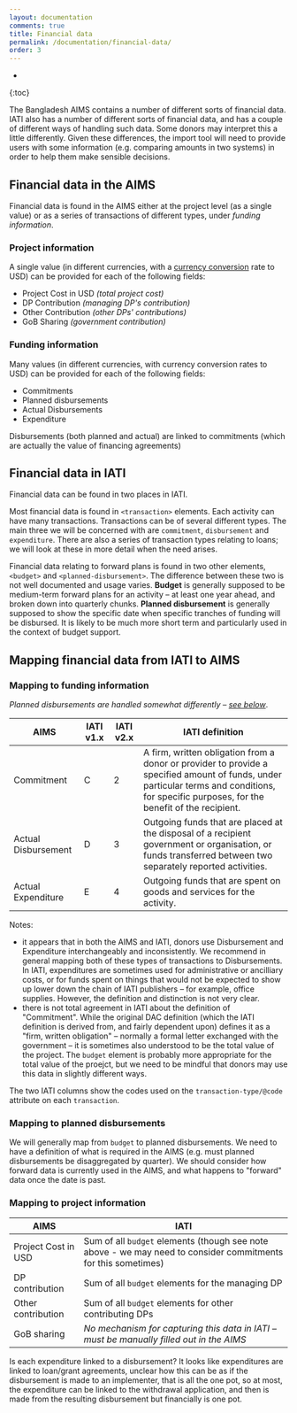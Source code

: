 ```yaml
---
layout: documentation
comments: true
title: Financial data
permalink: /documentation/financial-data/
order: 3
---
```


* 
{:toc}

The Bangladesh AIMS contains a number of different sorts of financial data. IATI also has a number of different sorts of financial data, and has a couple of different ways of handling such data. Some donors may interpret this a little differently. Given these differences, the import tool will need to provide users with some information (e.g. comparing amounts in two systems) in order to help them make sensible decisions.

## Financial data in the AIMS

Financial data is found in the AIMS either at the project level (as a single value) or as a series of transactions of different types, under *funding information*.

### Project information

A single value (in different currencies, with a [currency conversion](../currency/) rate to USD) can be provided for each of the following fields:

* Project Cost in USD *(total project cost)*
* DP Contribution *(managing DP's contribution)*
* Other Contribution *(other DPs' contributions)*
* GoB Sharing *(government contribution)*

### Funding information

Many values (in different currencies, with currency conversion rates to USD) can be provided for each of the following fields:

* Commitments
* Planned disbursements
* Actual Disbursements
* Expenditure

Disbursements (both planned and actual) are linked to commitments (which are actually the value of financing agreements)

## Financial data in IATI

Financial data can be found in two places in IATI.

Most financial data is found in `<transaction>` elements. Each activity can have many transactions. Transactions can be of several different types. The main three we will be concerned with are `commitment`, `disbursement` and `expenditure`. There are also a series of transaction types relating to loans; we will look at these in more detail when the need arises.

Financial data relating to forward plans is found in two other elements, `<budget>` and `<planned-disbursement>`. The difference between these two is not well documented and usage varies. **Budget** is generally supposed to be medium-term forward plans for an activity &ndash; at least one year ahead, and broken down into quarterly chunks. **Planned disbursement** is generally supposed to show the specific date when specific tranches of funding will be disbursed. It is likely to be much more short term and particularly used in the context of budget support.

## Mapping financial data from IATI to AIMS

### Mapping to funding information

*Planned disbursements are handled somewhat differently &ndash; [see below](#mapping-to-planned-disbursements)*.

AIMS | IATI v1.x | IATI v2.x | IATI definition
---- | --------- | --------- | ---------------
Commitment | C | 2 | A firm, written obligation from a donor or provider to provide a specified amount of funds, under particular terms and conditions, for specific purposes, for the benefit of the recipient.
Actual Disbursement | D | 3 | Outgoing funds that are placed at the disposal of a recipient government or organisation, or funds transferred between two separately reported activities.
Actual Expenditure | E | 4 | Outgoing funds that are spent on goods and services for the activity.

Notes:

* it appears that in both the AIMS and IATI, donors use Disbursement and Expenditure interchangeably and inconsistently. We recommend in general mapping both of these types of transactions to Disbursements. In IATI, expenditures are sometimes used for administrative or ancilliary costs, or for funds spent on things that would not be expected to show up lower down the chain of IATI publishers &ndash; for example, office supplies. However, the definition and distinction is not very clear.
* there is not total agreement in IATI about the definition of "Commitment". While the original DAC definition (which the IATI definition is derived from, and fairly dependent upon) defines it as a "firm, written obligation" &ndash; normally a formal letter exchanged with the government &ndash; it is sometimes also understood to be the total value of the project. The `budget` element is probably more appropriate for the total value of the proejct, but we need to be mindful that donors may use this data in slightly different ways.

The two IATI columns show the codes used on the `transaction-type/@code` attribute on each `transaction`.

### Mapping to planned disbursements

We will generally map from `budget` to planned disbursements. We need to have a definition of what is required in the AIMS (e.g. must planned disbursements be disaggregated by quarter). We should consider how forward data is currently used in the AIMS, and what happens to "forward" data once the date is past.

### Mapping to project information

AIMS | IATI
---- | ----
Project Cost in USD | Sum of all `budget` elements (though see note above - we may need to consider commitments for this sometimes)
DP contribution | Sum of all `budget` elements for the managing DP
Other contribution | Sum of all `budget` elements for other contributing DPs
GoB sharing | *No mechanism for capturing this data in IATI &ndash; must be manually filled out in the AIMS*

<div class="important-notice">
<i class="fa fa-exclamation-triangle"></i>
Is each expenditure linked to a disbursement? It looks like expenditures are linked to loan/grant agreements, unclear how this can be as if the disbursement is made to an implementer, that is all the one pot, so at most, the expenditure can be linked to the withdrawal application, and then is made from the resulting disbursement but financially is one pot.
</div>
